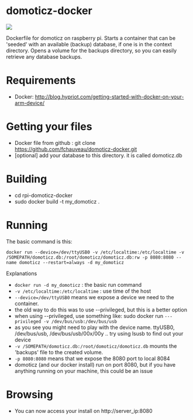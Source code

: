 domoticz-docker
===============

[![](https://badge.imagelayers.io/agileek/rpi-domoticz-docker:2.3530.svg)](https://imagelayers.io/?images=agileek/rpi-domoticz-docker:2.3530 'Get your own badge on imagelayers.io')

Dockerfile for domoticz on raspberry pi.
Starts a container that can be 'seeded' with an available (backup) database, if one is in the context directory.
Opens a volume for the backups directory, so you can easily retrieve any database backups.

Requirements
===
 * Docker: http://blog.hypriot.com/getting-started-with-docker-on-your-arm-device/

Getting your files
===
 * Docker file from github : git clone https://github.com/fchauveau/domoticz-docker.git
 * [optional] add your database to this directory. it is called domoticz.db

Building
===
 * cd rpi-domoticz-docker
 * sudo docker build -t my_domoticz .

Running
===
The basic command is this:

    docker run --device=/dev/ttyUSB0 -v /etc/localtime:/etc/localtime -v /SOMEPATH/domoticz.db:/root/domoticz/domoticz.db:rw -p 8080:8080 --name domoticz --restart=always -d my_domoticz


Explanations

* `docker run -d my_domoticz` : the basic run command
* `-v /etc/localtime:/etc/localtime` : use time of the host 
* `--device=/dev/ttyUSB0` means we expose a device we need to the container.
 * the old way to do this was to use --privileged, but this is a better option
 * when using --privileged, use something like: sudo docker run `---privileged -v /dev/bus/usb:/dev/bus/usb`
 * as you see you might need to play with the device name. ttyUSB0, /dev/bus/usb, /dev/bus/usb/00x/00y .. try using lsusb to find out your device
* `-v /SOMEPATH/domoticz.db:/root/domoticz/domoticz.db` mounts the 'backups' file to the created volume.
* `-p 8080:8080` means that we expose the 8080 port to local 8084
 * domoticz (and our docker install) run on port 8080, but if you have anything running on your machine, this could be an issue


Browsing
===
 * You can now access your install on http://server_ip:8080
